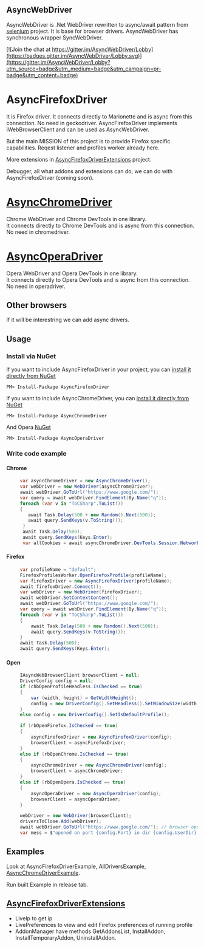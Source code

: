 ## AsyncWebDriver

AsyncWebDriver is .Net WebDriver rewritten to async/await pattern from [selenium](https://github.com/SeleniumHQ/selenium) project.
It is base for browser drivers.
AsyncWebDriver has synchronous wrapper SyncWebDriver.

[![Join the chat at https://gitter.im/AsyncWebDriver/Lobby](https://badges.gitter.im/AsyncWebDriver/Lobby.svg)](https://gitter.im/AsyncWebDriver/Lobby?utm_source=badge&utm_medium=badge&utm_campaign=pr-badge&utm_content=badge)

# AsyncFirefoxDriver
It is Firefox driver. It connects directly to Marionette and is async from this connection. No need in geckodriver.
AsyncFirefoxDriver implements IWebBrowserClient and can be used as AsyncWebDriver. 

But the main MISSION of this project is to provide Firefox specific capabilities.
Reqest listener and profiles worker already here.

More extensions in [AsyncFirefoxDriverExtensions](https://github.com/ToCSharp/AsyncFirefoxDriverExtensions) project.

Debugger, all what addons and extensions can do, we can do with AsyncFirefoxDriver (coming soon).

# [AsyncChromeDriver](https://github.com/ToCSharp/AsyncChromeDriver)
Chrome WebDriver and Chrome DevTools in one library.  
It connects directly to Chrome DevTools and is async from this connection. No need in chromedriver.

# [AsyncOperaDriver](https://github.com/ToCSharp/AsyncOperaDriver)
Opera WebDriver and Opera DevTools in one library.  
It connects directly to Opera DevTools and is async from this connection. No need in operadriver.


## Other browsers
If it will be interestring we can add async drivers.

## Usage
### Install via NuGet

If you want to include AsyncFirefoxDriver in your project, you can [install it directly from NuGet](https://www.nuget.org/packages/AsyncFirefoxDriver/)
```
PM> Install-Package AsyncFirefoxDriver
```
If you want to include AsyncChromeDriver, you can [install it directly from NuGet](https://www.nuget.org/packages/AsyncChromeDriver/)
```
PM> Install-Package AsyncChromeDriver
```
And Opera [NuGet](https://www.nuget.org/packages/AsyncOperaDriver/)
```
PM> Install-Package AsyncOperaDriver
```
### Write code example

#### Chrome
```csharp
     var asyncChromeDriver = new AsyncChromeDriver();
     var webDriver = new WebDriver(asyncChromeDriver);
     await webDriver.GoToUrl("https://www.google.com/");
     var query = await webDriver.FindElement(By.Name("q"));
     foreach (var v in "ToCSharp".ToList())
     {
        await Task.Delay(500 + new Random().Next(500));
        await query.SendKeys(v.ToString());
      }
      await Task.Delay(500);
      await query.SendKeys(Keys.Enter);
      var allCookies = await asyncChromeDriver.DevTools.Session.Network.GetAllCookies(new GetAllCookiesCommand());

```

#### Firefox
```csharp
     var profileName = "default";
     FirefoxProfilesWorker.OpenFirefoxProfile(profileName);
     var firefoxDriver = new AsyncFirefoxDriver(profileName);
     await firefoxDriver.Connect();
     var webDriver = new WebDriver(firefoxDriver);
     await webDriver.SetContextContent();
     await webDriver.GoToUrl("https://www.google.com/");
     var query = await webDriver.FindElement(By.Name("q"));
     foreach (var v in "ToCSharp".ToList())
     {
         await Task.Delay(500 + new Random().Next(500));
         await query.SendKeys(v.ToString());
     }
     await Task.Delay(500);
     await query.SendKeys(Keys.Enter);
```
#### Open
```csharp
     IAsyncWebBrowserClient browserClient = null;
     DriverConfig config = null;
     if (chbOpenProfileHeadless.IsChecked == true)
     {
         var (width, height) = GetWidthHeight();
         config = new DriverConfig().SetHeadless().SetWindowSize(width, height).SetIsDefaultProfile();
     }
     else config = new DriverConfig().SetIsDefaultProfile();

     if (rbOpenFirefox.IsChecked == true)
     {
         asyncFirefoxDriver = new AsyncFirefoxDriver(config);
         browserClient = asyncFirefoxDriver;
     }
     else if (rbOpenChrome.IsChecked == true)
     {
         asyncChromeDriver = new AsyncChromeDriver(config);
         browserClient = asyncChromeDriver;
     }
     else if (rbOpenOpera.IsChecked == true)
     {
         asyncOperaDriver = new AsyncOperaDriver(config);
         browserClient = asyncOperaDriver;
     }

     webDriver = new WebDriver(browserClient);
     driversToClose.Add(webDriver);
     await webDriver.GoToUrl("https://www.google.com/"); // browser opens here
     var mess = $"opened on port {config.Port} in dir {config.UserDir} \nWhen close, dir will NOT be DELETED";
```

## Examples
Look at AsyncFirefoxDriverExample, AllDriversExample, [AsyncChromeDriverExample](https://github.com/ToCSharp/AsyncChromeDriver/tree/master/AsyncChromeDriverExample).

Run built Example in release tab.

## [AsyncFirefoxDriverExtensions](https://github.com/ToCSharp/AsyncFirefoxDriverExtensions)
* LiveIp to get ip
* LivePreferences to view and edit Firefox preferences of running profile
* AddonManager have methods GetAddonsList, InstallAddon, InstallTemporaryAddon, UninstallAddon.

